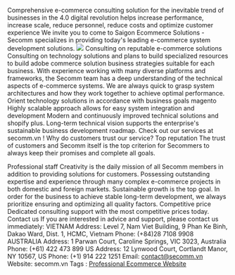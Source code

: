 Comprehensive e-commerce consulting solution for the inevitable trend of businesses in the 4.0 digital revolution helps increase performance, increase scale, reduce personnel, reduce costs and optimize customer experience
We invite you to come to Saigon Ecommerce Solutions - Secomm specializes in providing today's leading e-commerce system development solutions.
![](https://secomm.vn/wp-content/uploads/2021/08/Group-9399.svg)
Consulting on reputable e-commerce solutions
Consulting on technology solutions and plans to build specialized resources to build adobe commerce solution business strategies suitable for each business.
With experience working with many diverse platforms and frameworks, the Secomm team has a deep understanding of the technical aspects of e-commerce systems.
We are always quick to grasp system architectures and how they work together to achieve optimal performance.
Orient technology solutions in accordance with business goals magento
Highly scalable approach allows for easy system integration and development
Modern and continuously improved technical solutions and shopify plus.
Long-term technical vision supports the enterprise's sustainable business development roadmap.
Check out our services at secomm.vn !
Why do customers trust our service?
Top reputation
The trust of customers and Secomm itself is the top criterion for Secommers to always keep their promises and complete all goals.

Professional staff
Creativity is the daily mission of all Secomm members in addition to providing solutions for customers.
Possessing outstanding expertise and experience through many complex e-commerce projects in both domestic and foreign markets.
Sustainable growth is the top goal. In order for the business to achieve stable long-term development, we always prioritize ensuring and optimizing all quality factors.
Competitive price
Dedicated consulting support with the most competitive prices today.
Contact us
If you are interested in advice and support, please contact us immediately:
VIETNAM
Address: Level 7, Nam Viet Building, 9 Phan Ke Binh, Dakao Ward, Dist. 1, HCMC, Vietnam
Phone: (+84)28 7108 9908
AUSTRALIA
Address: 1 Parwan Court, Caroline Springs, VIC 3023, Australia
Phone: (+61) 422 473 899
US
Address: 12 Lynwood Court, Cortlandt Manor, NY 10567, US
Phone: (+1) 914 222 1251
Email: contact@secomm.vn
Website: secomm.vn
Tags : [Professional Ecommerce Website](https://secomm.vn/create-a-professional-ecommerce-website-using-magento/)

